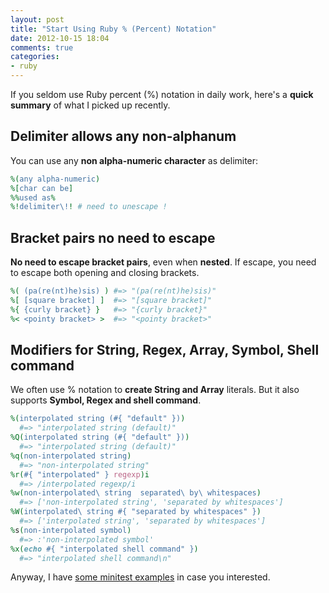 ```yaml
---
layout: post
title: "Start Using Ruby % (Percent) Notation"
date: 2012-10-15 18:04
comments: true
categories: 
- ruby
---
```


If you seldom use Ruby percent (%) notation in daily work, here's a
**quick summary** of what I picked up recently.

Delimiter allows any non-alphanum
----
You can use any **non alpha-numeric character** as delimiter:
```ruby
%(any alpha-numeric)
%[char can be]
%%used as%
%!delimiter\!! # need to unescape !
```

Bracket pairs no need to escape
----
**No need to escape bracket pairs**, even when **nested**. 
If escape, you need to escape both opening and closing brackets.
```ruby
%( (pa(re(nt)he)sis) ) #=> "(pa(re(nt)he)sis)"
%[ [square bracket] ]  #=> "[square bracket]"
%{ {curly bracket} }   #=> "{curly bracket}"
%< <pointy bracket> >  #=> "<pointy bracket>"
```

Modifiers for String, Regex, Array, Symbol, Shell command
----
We often use % notation to **create String and Array** literals. But it
also supports **Symbol, Regex and shell command**.
```ruby
%(interpolated string (#{ "default" }))
  #=> "interpolated string (default)"
%Q(interpolated string (#{ "default" }))
  #=> "interpolated string (default)"
%q(non-interpolated string)
  #=> "non-interpolated string"
%r(#{ "interpolated" } regexp)i
  #=> /interpolated regexp/i
%w(non-interpolated\ string  separated\ by\ whitespaces)
  #=> ['non-interpolated string', 'separated by whitespaces']
%W(interpolated\ string #{ "separated by whitespaces" })
  #=> ['interpolated string', 'separated by whitespaces']
%s(non-interpolated symbol)
  #=> :'non-interpolated symbol'
%x(echo #{ "interpolated shell command" })
  #=> "interpolated shell command\n"
```

Anyway, I have [some minitest examples](https://github.com/teohm/a-dip-in-ruby/blob/master/spec/percent_notation_spec.rb) in case you interested.
